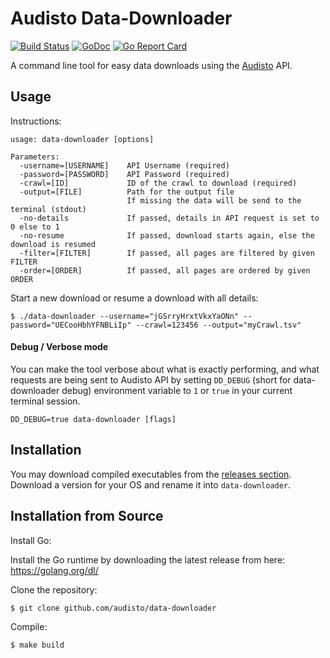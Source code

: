 # Audisto Data-Downloader

[![Build Status](https://travis-ci.org/audisto/data-downloader.svg?branch=master)](https://travis-ci.org/audisto/data-downloader)
 [![GoDoc](https://godoc.org/github.com/audisto/data-downloader?status.svg)](https://godoc.org/github.com/audisto/data-downloader)
 [![Go Report Card](https://goreportcard.com/badge/github.com/audisto/data-downloader)](https://goreportcard.com/report/github.com/audisto/data-downloader)

A command line tool for easy data downloads using the [Audisto](https://audisto.com/) API.

## Usage

Instructions:

```
usage: data-downloader [options]
	
Parameters:
  -username=[USERNAME]    API Username (required)
  -password=[PASSWORD]    API Password (required)
  -crawl=[ID]             ID of the crawl to download (required)
  -output=[FILE]          Path for the output file
                          If missing the data will be send to the terminal (stdout)
  -no-details             If passed, details in API request is set to 0 else to 1
  -no-resume              If passed, download starts again, else the download is resumed
  -filter=[FILTER]        If passed, all pages are filtered by given FILTER
  -order=[ORDER]          If passed, all pages are ordered by given ORDER
```

Start a new download or resume a download with all details:

```shell
$ ./data-downloader --username="jGSrryHrxtVkxYaONn" --password="UECooHbhYFNBLiIp" --crawl=123456 --output="myCrawl.tsv"
```

#### Debug / Verbose mode

You can make the tool verbose about what is exactly performing, and what requests are being sent to Audisto API by setting `DD_DEBUG` (short for data-downloader debug) environment variable to `1` or `true` in your current terminal session.

```
DD_DEBUG=true data-downloader [flags]
```

## Installation

You may download compiled executables from the [releases section](https://github.com/audisto/data-downloader/releases).
Download a version for your OS and rename it into ```data-downloader```.

## Installation from Source

Install Go:

Install the Go runtime by downloading the latest release from here: https://golang.org/dl/

Clone the repository:

```shell
$ git clone github.com/audisto/data-downloader
```

Compile:

```shell
$ make build
```
